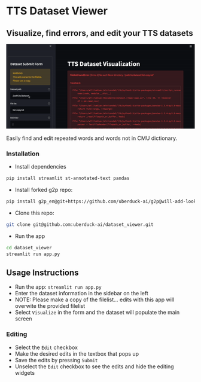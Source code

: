 # TTS Dataset Viewer

## Visualize, find errors, and edit your TTS datasets

![TTS Dataset Demo](media/dataset_viewer_demo.gif)

Easily find and edit repeated words and words not in CMU dictionary.

### Installation

- Install dependencies

```bash
pip install streamlit st-annotated-text pandas
```

- Install forked g2p repo:

```bash
pip install g2p_en@git+https://github.com/uberduck-ai/g2p@will-add-lookup-results
```

- Clone this repo:

```bash
git clone git@github.com:uberduck-ai/dataset_viewer.git
```

- Run the app

```bash
cd dataset_viewer
streamlit run app.py
```

## Usage Instructions

- Run the app: `streamlit run app.py`
- Enter the dataset information in the sidebar on the left
- NOTE: Please make a copy of the filelist... edits with this app will overwite the provided filelist
- Select `Visualize` in the form and the dataset will populate the main screen

### Editing

- Select the `Edit` checkbox
- Make the desired edits in the textbox that pops up
- Save the edits by pressing `Submit`
- Unselect the `Edit` checkbox to see the edits and hide the editing widgets
